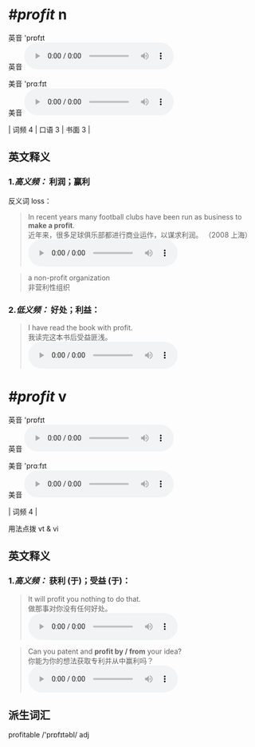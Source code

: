 # ***\#profit*** n
英音 'prɒfɪt  
英音
<audio src="./media/profit-B.aac" controls="controls"></audio>

美音 'prɑːfɪt  
美音
<audio src="./media/profit.aac" controls="controls"></audio>



| 词频 4 | 口语 3 | 书面 3 |  

英文释义
---
### 1.*高义频：* **利润；赢利**  
反义词 loss： 

 > In recent years many football clubs have been run as business to **make a profit**.   
 > 近年来，很多足球俱乐部都进行商业运作，以谋求利润。  （2008 上海）  
<audio src="./media/profit-1.aac" controls="controls"></audio>

 > a non-profit organization  
 > 非营利性组织    

### 2.*低义频：* **好处；利益：**  

 > I have read the book with profit.   
 > 我读完这本书后受益匪浅。    
<audio src="./media/profit-2.aac" controls="controls"></audio>


# ***\#profit*** v
英音 'prɒfɪt  
英音
<audio src="./media/profit-B.aac" controls="controls"></audio>

美音 'prɑːfɪt  
美音
<audio src="./media/profit.aac" controls="controls"></audio>



| 词频 4 |  

用法点拨  vt & vi

英文释义
---
### 1.*高义频：* **获利 (于)；受益 (于)：**  

 > It will profit you nothing to do that.   
 > 做那事对你没有任何好处。    
<audio src="./media/profit-3.aac" controls="controls"></audio>

 > Can you patent and **profit by / from** your idea?  
 > 你能为你的想法获取专利并从中赢利吗？    
<audio src="./media/profit-Can you patent and.aac" controls="controls"></audio>


派生词汇
---
profitable /'prɒfɪtəbl/ adj   

